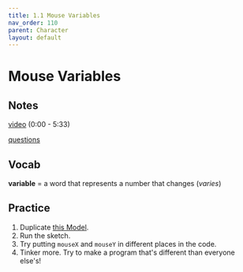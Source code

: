 ```yaml
---
title: 1.1 Mouse Variables
nav_order: 110
parent: Character
layout: default
---
```


# Mouse Variables

## Notes
[video](https://www.youtube.com/watch?v=7A5tKW9HGoM&list=PLRqwX-V7Uu6Zy51Q-x9tMWIv9cueOFTFA&index=8) (0:00 - 5:33)

[questions](https://docs.google.com/document/d/1mhDKJNhboQVLsKpWvvIFYJl1PH74GRFzBorF9nZYzlI/edit?usp=sharing)

## Vocab
**variable** = a word that represents a number that changes (_varies_)

## Practice
1. Duplicate [this Model](https://editor.p5js.org/woodstock-cs/sketches/FbzO9PaXu).
1. Run the sketch.
1. Try putting `mouseX` and `mouseY` in different places in the code.
1. Tinker more. Try to make a program that's different than everyone else's!
